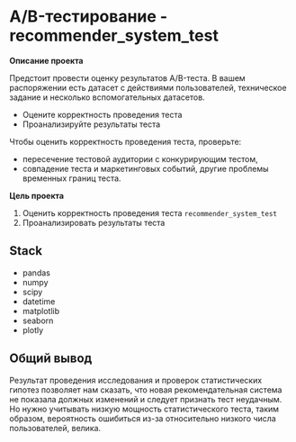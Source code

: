 # A/B-тестирование - recommender_system_test

**Описание проекта**

Предстоит провести оценку результатов A/B-теста. В вашем распоряжении есть датасет с действиями пользователей, техническое задание и несколько вспомогательных датасетов.
- Оцените корректность проведения теста
- Проанализируйте результаты теста

Чтобы оценить корректность проведения теста, проверьте:
- пересечение тестовой аудитории с конкурирующим тестом,
- совпадение теста и маркетинговых событий, другие проблемы временных границ теста.

**Цель проекта**

1. Оценить корректность проведения теста `recommender_system_test`
2. Проанализировать результаты теста

**Stack**
---
- pandas
- numpy
- scipy
- datetime
- matplotlib
- seaborn
- plotly

**Общий вывод**
---
Результат проведения исследования и проверок статистических гипотез позволяет нам сказать, что новая рекомендательная система не показала должных изменений и следует признать тест неудачным. Но нужно учитывать низкую мощность статистического теста, таким образом, вероятность ошибиться из-за относительно низкого числа пользователей, велика.